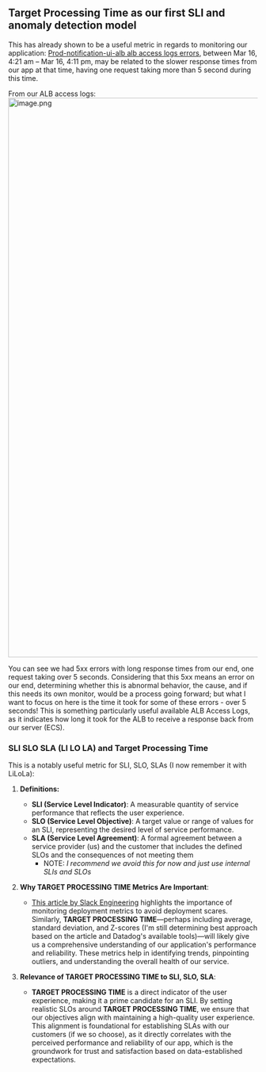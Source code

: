 ## Target Processing Time as our first SLI and anomaly detection model

This has already shown to be a useful metric in regards to monitoring our application:
[Prod-notification-ui-alb alb access logs errors](https://vanotify.ddog-gov.com/logs?query=-%40elb.name%3A%28%22app%2Fprod-vetext-sms-alb%2F925c72305ee60149%22%20OR%20%22app%2Fprod-vetext-api-alb%2F465e0e334f7c13de%22%20OR%20%22app%2Fdev-notification-api-alb%2Fa944e9bf322a8099%22%20OR%20%22app%2Fdev-notification-ui-alb%2F2a2057d6ba8469d9%22%20OR%20%22app%2Fperf-notification-api-alb%2F2ea493dbf1e87771%22%20OR%20%22app%2Fprod-notification-admin-alb%2F3d52e2e0709dd2cb%22%29%20&agg_q=status%2Cservice&agg_q_source=base%2Cbase&cols=host%2Cservice&fromUser=true&index=%2A&messageDisplay=inline&refresh_mode=paused&sort_m=%2C&sort_t=%2C&storage=hot&stream_sort=desc&top_n=10%2C10&top_o=top%2Ctop&viz=pattern&x_missing=true%2Ctrue&from_ts=1710584460000&to_ts=1710627060000&live=false), between Mar 16, 4:21 am – Mar 16, 4:11 pm, may be related to the slower response times from our app at that time, having one request taking more than 5 second during this time. 

From our ALB access logs:
<img width="1129" src="https://api.zenhub.com/attachedFiles/eyJfcmFpbHMiOnsibWVzc2FnZSI6IkJBaHBBeFgrQXc9PSIsImV4cCI6bnVsbCwicHVyIjoiYmxvYl9pZCJ9fQ==--7d69bef484eed320453dc59362f5505765c572c6/image.png" alt="image.png" />

You can see we had 5xx errors with long response times from our end, one request taking over 5 seconds.  Considering that this 5xx means an error on our end, determining whether this is abnormal behavior, the cause, and if this needs its own monitor, would be a process going forward; but what I want to focus on here is the time it took for some of these errors - over 5 seconds!  This is something particularly useful available ALB Access Logs, as it indicates how long it took for the ALB to receive a response back from our server (ECS). 

### SLI SLO SLA (LI LO LA) and Target Processing Time
This is a notably useful metric for SLI, SLO, SLAs (I now remember it with LiLoLa):

1. **Definitions:**
   - **SLI (Service Level Indicator)**: A measurable quantity of service performance that reflects the user experience.
   - **SLO (Service Level Objective)**: A target value or range of values for an SLI, representing the desired level of service performance.
   - **SLA (Service Level Agreement)**: A formal agreement between a service provider (us) and the customer that includes the defined SLOs and the consequences of not meeting them 
        - NOTE: *I recommend we avoid this for now and just use internal SLIs and SLOs*

2. **Why **TARGET PROCESSING TIME** Metrics Are Important**:
   - [This article by Slack Engineering](https://slack.engineering/the-scary-thing-about-automating-deploys/) highlights the importance of monitoring deployment metrics to avoid deployment scares. Similarly, **TARGET PROCESSING TIME**—perhaps including average, standard deviation, and Z-scores (I'm still determining best approach based on the article and Datadog's available tools)—will likely give us a comprehensive understanding of our application's performance and reliability. These metrics help in identifying trends, pinpointing outliers, and understanding the overall health of our service.

3. **Relevance of **TARGET PROCESSING TIME** to SLI, SLO, SLA**:
   - **TARGET PROCESSING TIME** is a direct indicator of the user experience, making it a prime candidate for an SLI. By setting realistic SLOs around **TARGET PROCESSING TIME**, we ensure that our objectives align with maintaining a high-quality user experience. This alignment is foundational for establishing SLAs with our customers (if we so choose), as it directly correlates with the perceived performance and reliability of our app, which is the groundwork for trust and satisfaction based on data-established expectations.


